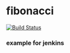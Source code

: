 # fibonacci
[![Build Status](http://44.208.152.102/buildStatus/icon?job=fibonacci)](http://44.208.152.102/job/fibonacci/) 
### example for jenkins
